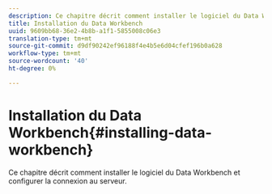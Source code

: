 ```yaml
---
description: Ce chapitre décrit comment installer le logiciel du Data Workbench et configurer la connexion au serveur.
title: Installation du Data Workbench
uuid: 9609bb68-36e2-4b8b-a1f1-5855008c06e3
translation-type: tm+mt
source-git-commit: d9df90242ef96188f4e4b5e6d04cfef196b0a628
workflow-type: tm+mt
source-wordcount: '40'
ht-degree: 0%

---
```



# Installation du Data Workbench{#installing-data-workbench}

Ce chapitre décrit comment installer le logiciel du Data Workbench et configurer la connexion au serveur.

